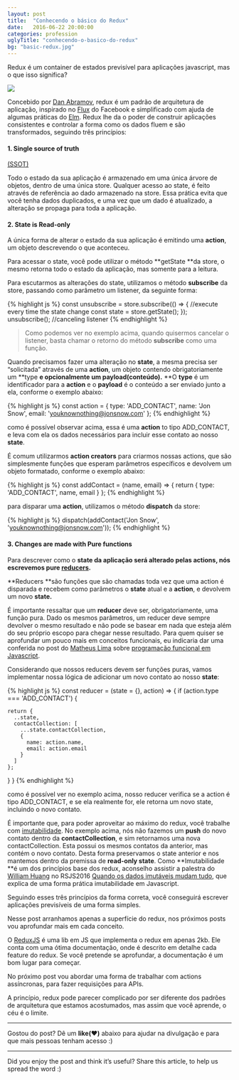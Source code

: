 ```yaml
---
layout: post
title:  "Conhecendo o básico do Redux"
date:   2016-06-22 20:00:00
categories: profession
uglyTitle: "conhecendo-o-basico-do-redux"
bg: "basic-redux.jpg"
---
```

Redux é um container de estados previsível para aplicações javascript, mas o que
isso significa?

![](https://d262ilb51hltx0.cloudfront.net/max/600/1*deNSjC7XD-DA3w4wNK7XEQ.jpeg)

Concebido por [Dan Abramov](https://medium.com/u/a3a8af6addc1), redux é um
padrão de arquitetura de aplicação, inspirado no
[Flux](http://facebook.github.io/flux/) do Facebook e simplificado com ajuda de
algumas práticas do [Elm](https://github.com/evancz/elm-architecture-tutorial/).
Redux lhe da o poder de construir aplicações consistentes e controlar a forma
como os dados fluem e são transformados, seguindo três princípios:

#### 1. Single source of truth
[(SSOT)](https://en.wikipedia.org/wiki/Single_source_of_truth)

Todo o estado da sua aplicação é armazenado em uma única árvore de objetos,
dentro de uma única store. Qualquer acesso ao state, é feito através de
referência ao dado armazenado na store. Essa prática evita que você tenha dados
duplicados, e uma vez que um dado é atualizado, a alteração se propaga para toda
a aplicação.

#### 2. State is Read-only

A única forma de alterar o estado da sua aplicação é emitindo uma **action**, um
objeto descrevendo o que aconteceu.

Para acessar o state, você pode utilizar o método **getState **da store, o mesmo
retorna todo o estado da aplicação, mas somente para a leitura.

Para escutarmos as alterações do state, utilizamos o método **subscribe** da
store, passando como parâmetro um listener, da seguinte forma:

{% highlight js %}
const unsubscribe = store.subscribe(() => {
  //execute every time the state change
  const state = store.getState();
});
unsubscribe(); //canceling listener
{% endhighlight %}

> Como podemos ver no exemplo acima, quando quisermos cancelar o listener, basta
> chamar o retorno do método **subscribe** como uma função.

Quando precisamos fazer uma alteração no **state**, a mesma precisa ser
“solicitada” através de uma **action**, um objeto contendo obrigatoriamente um
**type **e opcionalmente um **payload**(conteúdo).** **O **type** é um
identificador para a **action** e o **payload** é o conteúdo a ser enviado junto
a ela, conforme o exemplo abaixo:

{% highlight js %}
const action = {
  type: 'ADD_CONTACT',
  name: 'Jon Snow',
  email: 'youknownothing@jonsnow.com'
};
{% endhighlight %}

como é possível observar acima, essa é uma **action** to tipo ADD_CONTACT, e
leva com ela os dados necessários para incluir esse contato ao nosso **state**.

É comum utilizarmos **action creators** para criarmos nossas actions, que são
simplesmente funções que esperam parâmetros específicos e devolvem um objeto
formatado, conforme o exemplo abaixo:

{% highlight js %}
const addContact = (name, email) => {
  return {
    type: 'ADD_CONTACT',
    name,
    email
  }
};
{% endhighlight %}

para disparar uma **action**, utilizamos o método **dispatch** da store:

{% highlight js %}
dispatch(addContact('Jon Snow', 'youknownothing@jonsnow.com'));
{% endhighlight %}

#### 3. Changes are made with Pure functions

Para descrever como o **state **da aplicação será alterado pelas **actions**,
nós escrevemos pure
[reducers](http://redux.js.org/docs/Glossary.html#reducer)**.**

**Reducers **são funções que são chamadas toda vez que uma action é disparada e
recebem como parâmetros o **state** atual e a **action**, e devolvem um novo
**state.**

É importante ressaltar que um **reducer** deve ser, obrigatoriamente, uma função
pura. Dado os mesmos parâmetros, um reducer deve sempre devolver o mesmo
resultado e não pode se basear em nada que esteja além do seu próprio escopo
para chegar nesse resultado. Para quem quiser se aprofundar um pouco mais em
conceitos funcionais, eu indicaria dar uma conferida no post do [Matheus
Lima](https://medium.com/u/fb33cb80b669) sobre [programação funcional em
Javascript](https://medium.com/@matheusml/entendendo-programaÃ§Ã£o-funcional-em-javascript-de-uma-vez-c676489be08b#.9l123fghs).

Considerando que nossos reducers devem ser funções puras, vamos implementar
nossa lógica de adicionar um novo contato ao nosso **state**:

{% highlight js %}
const reducer = (state = {}, action) => {
  if (action.type === 'ADD_CONTACT') {

    return {
      ..state,
      contactCollection: [
        ...state.contactCollection,
        {
          name: action.name,
          email: action.email
        }
      ]
    };
  }
}
{% endhighlight %}

como é possível ver no exemplo acima, nosso reducer verifica se a action é tipo
ADD_CONTACT, e se ela realmente for, ele retorna um novo state, incluindo o novo
contato.

É importante que, para poder aproveitar ao máximo do redux, você trabalhe com
[imutabilidade](https://en.wikipedia.org/wiki/Immutable_object). No exemplo
acima, nós não fazemos um **push** do novo contato dentro da
**contactCollection**, e sim retornamos uma nova contactCollection. Esta possui
os mesmos contatos da anterior, mas contém o novo contato. Desta forma
preservamos o state anterior e nos mantemos dentro da premissa de **read-only
state**. Como **Imutabilidade **é um dos princípios base dos redux, aconselho
assistir a palestra do [William Huang](https://medium.com/u/226857fe8d86) no
RSJS2016 [Quando os dados imutáveis mudam
tudo](https://www.youtube.com/watch?v=8-R9C3yerPo&list=PLg2lQYZDBwORWkiAe6L9Ah-L2JxJ6froI&index=8),
que explica de uma forma prática imutabilidade em Javascript.

Seguindo esses três princípios da forma correta, você conseguirá escrever
aplicações previsíveis de uma forma simples.

Nesse post arranhamos apenas a superfície do redux, nos próximos posts vou
aprofundar mais em cada conceito.

O [ReduxJS](http://redux.js.org/) é uma lib em JS que implementa o redux em
apenas 2kb. Ele conta com uma ótima documentação, onde é descrito em detalhe
cada feature do redux. Se você pretende se aprofundar, a documentação é um bom
lugar para começar.

No próximo post vou abordar uma forma de trabalhar com actions assíncronas, para
fazer requisições para APIs.

A princípio, redux pode parecer complicado por ser diferente dos padrões de
arquitetura que estamos acostumados, mas assim que você aprende, o céu é o
limite.

*****

Gostou do post? Dê um **like(**❤**)** abaixo para ajudar na divulgação e para
que mais pessoas tenham acesso :)


*****

Did you enjoy the post and think it’s useful? Share this article, to help
us spread the word :)
